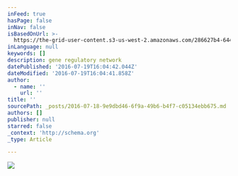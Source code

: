 ```yaml
---
inFeed: true
hasPage: false
inNav: false
isBasedOnUrl: >-
  https://the-grid-user-content.s3-us-west-2.amazonaws.com/286627b4-6442-4624-aed5-d511cf5dfcb6.jpg
inLanguage: null
keywords: []
description: gene regulatory network
datePublished: '2016-07-19T16:04:42.044Z'
dateModified: '2016-07-19T16:04:41.858Z'
author:
  - name: ''
    url: ''
title: ''
sourcePath: _posts/2016-07-18-9e9dbd46-6f9a-49b6-b4f7-c05134ebb675.md
authors: []
publisher: null
starred: false
_context: 'http://schema.org'
_type: Article

---
```

![](https://imgflo.herokuapp.com/graph/vahj1ThiexotieMo/414971e95022f7c878e067da82acfa4d/croprotate.jpg?cropheight=1060&cropwidth=929&degrees=0&input=https%3A%2F%2Fthe-grid-user-content.s3-us-west-2.amazonaws.com%2F286627b4-6442-4624-aed5-d511cf5dfcb6.jpg&x=0&y=8)